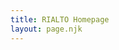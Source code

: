 ```yaml
---
title: RIALTO Homepage
layout: page.njk
---
```


<div id="publications">
</div>

<div id="openaccess">
</div>

<script>

async function main() {
  publications();
  openaccess();
}

async function publications() {
  const resp = await fetch("data/publications.json");
  let data = await resp.json();

  Plotly.newPlot(
    document.getElementById('publications'),
    data,
    {
      title: {
        text: "Total Publications by Year"
      },
      hovermode: false,
      barcornerradius: 3,
    },
    {
      displaylogo: false
    }
  );
}

async function openaccess() {
  const resp = await fetch("data/openaccess.json");
  let data = await resp.json();

  Plotly.newPlot(
    document.getElementById('openaccess'),
    data,
    {
      height: 500,
      title: {
        text: "Open Access Publication Counts by Year"
      },
      xaxis: {
        title: {
          text: 'Publication Year'
        }
      },
      yaxis: {
        title: {
          text: 'Publication Count by OA Category',
          standoff: 25 
        }
      },
      barmode: 'stack',
      barcornerradius: 3,
    },
    {
      displaylogo: false
    }
  );
}

main();

</script>
